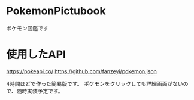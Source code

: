 # PokemonPictubook
 ポケモン図鑑です
# 使用したAPI
https://pokeapi.co/
https://github.com/fanzeyi/pokemon.json

4時間ほどで作った簡易版です。
ポケモンをクリックしても詳細画面がないので、随時実装予定です。
